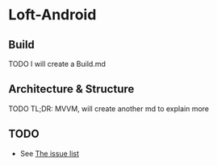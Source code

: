 # Loft-Android

## Build

TODO I will create a Build.md

## Architecture & Structure

TODO TL;DR: MVVM, will create another md to explain more

## TODO

- See [The issue list](https://github.com/louistsaitszho/Loft-Android/issues)